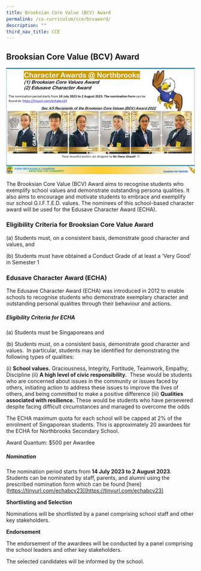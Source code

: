 ```yaml
---
title: Brooksian Core Value (BCV) Award
permalink: /co-curriculum/cce/bcvaward/
description: ""
third_nav_title: CCE
---
```

## Brooksian Core Value (BCV) Award

![ECHA BCV Nomination 2023](/images/echa%20bcv%20nomination_2023.jpg)

The Brooksian Core Value (BCV) Award aims to recognise students who exemplify school values and demonstrate outstanding persona qualities. It also aims to encourage and motivate students to embrace and exemplify our school G.I.F.T.E.D. values. The nominees of this school-based character award will be used for the Edusave Character Award (ECHA).

### Eligibility Criteria for Brooksian Core Value Award

(a) Students must, on a consistent basis, demonstrate good character and values, and

(b) Students must have obtained a Conduct Grade of at least a ‘Very Good’ in Semester 1

### Edusave Character Award (ECHA)

The Edusave Character Award (ECHA) was introduced in 2012 to enable schools to recognise students who demonstrate exemplary character and outstanding personal qualities through their behaviour and actions.

##### Eligibility Criteria for ECHA

(a) Students must be Singaporeans and

(b) Students must, on a consistent basis, demonstrate good character and values.  In particular, students may be identified for demonstrating the following types of qualities:

(i) **School values.** Graciousness, Integrity, Fortitude, Teamwork, Empathy, Discipline
(ii) **A high level of civic responsibility.**  These would be students who are concerned about issues in the community or issues faced by others, initiating action to address these issues to improve the lives of others, and being committed to make a positive difference
(iii) **Qualities associated with resilience.** These would be students who have persevered despite facing difficult circumstances and managed to overcome the odds

The ECHA maximum quota for each school will be capped at 2% of the enrolment of Singaporean students. This is approximately 20 awardees for the ECHA for Northbrooks Secondary School.

Award Quantum: $500 per Awardee

##### Nomination

The nomination period starts from **14 July 2023 to 2 August 2023**. Students can be nominated by staff, parents, and alumni using the prescribed nomination form which can be found [here](https://tinyurl.com/echabcv23](https://tinyurl.com/echabcv23)

**Shortlisting and Selection**

Nominations will be shortlisted by a panel comprising school staff and other key stakeholders.

**Endorsement**

The endorsement of the awardees will be conducted by a panel comprising the school leaders and other key stakeholders.

The selected candidates will be informed by the school.